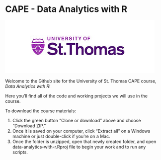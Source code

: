 CAPE - Data Analytics with R
================

![ust-logo](ust-logo.jpg)

Welcome to the Github site for the University of St. Thomas CAPE course,
*Data Analytics with R*\!

Here you’ll find all of the code and working projects we will use in the
course.

To download the course materials:

1.  Click the green button “Clone or download” above and choose
    “Download ZIP.”
2.  Once it is saved on your computer, click “Extract all” on a Windows
    machine or just double-click if you’re on a Mac.
3.  Once the folder is unzipped, open that newly created folder, and
    open data-analytics-with-r.Rproj file to begin your work and to run
    any scripts.
